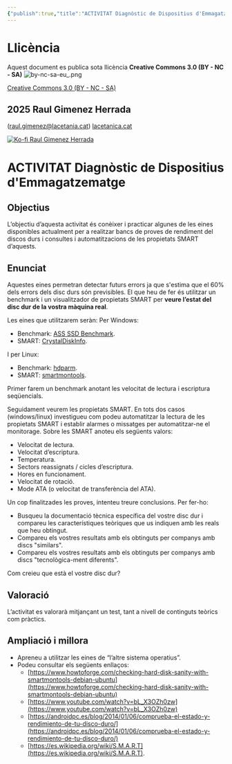 ```yaml
---
{"publish":true,"title":"ACTIVITAT Diagnòstic de Dispositius d'Emmagatzematge","tags":["apunts"],"cssclasses":""}
---
```


# Llicència
Aquest document es publica sota llicència **Creative Commons 3.0 (BY - NC - SA)**
![by-nc-sa-eu_.png](http://alquimiabinaria.cat/by-nc-sa-eu_.png)

[Creative Commons 3.0 (BY - NC - SA)](https://creativecommons.org/licenses/by-nc-sa/3.0/es/legalcode.ca)

## 2025 Raul Gimenez Herrada
(raul.gimenez@lacetania.cat)
[lacetanica.cat](https://lacetanica.cat/)

[![Ko-fi Raul Gimenez Herrada](https://alquimiabinaria.cat/kofi.png)](https:/ko-fi.com/raulgimenezherrada)
# ACTIVITAT Diagnòstic de Dispositius d'Emmagatzematge
## Objectius

L’objectiu d’aquesta activitat és conèixer i practicar algunes de les eines disponibles actualment per a realitzar bancs de proves de rendiment del discos durs i consultes i automatitzacions de les propietats SMART d’aquests.

## Enunciat

Aquestes eines permetran detectar futurs errors ja que s'estima que el 60% dels errors dels disc durs són previsibles. El que heu de fer és utilitzar un benchmark i un visualitzador de propietats SMART per **veure l’estat del disc dur de la vostra màquina real**.

Les eines que utilitzarem seràn: Per Windows:

- Benchmark: [ASS SSD Benchmark](https://www.techspot.com/downloads/6014-as-ssd-benchmark.html).
- SMART: [CrystalDiskInfo](https://crystalmark.info/en/software/crystaldiskinfo/).

I per Linux:

- Benchmark: [hdparm](https://blog.desdelinux.net/medir-rendimiento-de-hdd-hdparm/).
- SMART: [smartmontools](https://www.howtoforge.com/checking-hard-disk-sanity-with-smartmontools-debian-ubuntu).

Primer farem un benchmark anotant les velocitat de lectura i escriptura seqüencials.

Seguidament veurem les propietats SMART. En tots dos casos (windows/linux) investigueu com podeu automatitzar la lectura de les propietats SMART i establir alarmes o missatges per automatitzar-ne el monitorage. Sobre les SMART anoteu els següents valors:

- Velocitat de lectura.
- Velocitat d’escriptura.
- Temperatura.
- Sectors reassignats / cicles d’escriptura.
- Hores en funcionament.
- Velocitat de rotació.
- Mode ATA (o velocitat de transferència del ATA).

Un cop finalitzades les proves, intenteu treure conclusions. Per fer-ho:

- Busqueu la documentació tècnica específica del vostre disc dur i compareu les característiques teòriques que us indiquen amb les reals que heu obtingut.
- Compareu els vostres resultats amb els obtinguts per companys amb discs "similars".
- Compareu els vostres resultats amb els obtinguts per companys amb discs "tecnològica-ment diferents".

Com creieu que està el vostre disc dur?

## Valoració

L’activitat es valorarà mitjançant un test, tant a nivell de continguts teòrics com pràctics.

## Ampliació i millora

- Apreneu a utilitzar les eines de “l’altre sistema operatius”.
- Podeu consultar els següents enllaços:
    - [https://www.howtoforge.com/checking-hard-disk-sanity-with-smartmontools-debian-ubuntu](https://www.howtoforge.com/checking-hard-disk-sanity-with-smartmontools-debian-ubuntu)
    - [https://www.youtube.com/watch?v=bL_X3OZh0zw](https://www.youtube.com/watch?v=bL_X3OZh0zw)
    - [https://androidpc.es/blog/2014/01/06/comprueba-el-estado-y-rendimiento-de-tu-disco-duro/](https://androidpc.es/blog/2014/01/06/comprueba-el-estado-y-rendimiento-de-tu-disco-duro/)
    - [https://es.wikipedia.org/wiki/S.M.A.R.T](https://es.wikipedia.org/wiki/S.M.A.R.T).